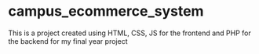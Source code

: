 # campus_ecommerce_system
This is a project created using HTML, CSS, JS for the frontend and PHP for the backend for my final year project
